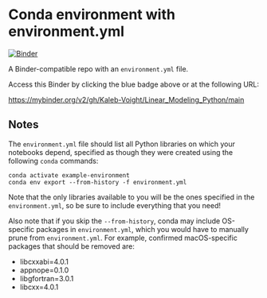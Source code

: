 # Conda environment with environment.yml

[![Binder](http://mybinder.org/badge_logo.svg)](https://mybinder.org/v2/gh/Kaleb-Voight/Linear_Modeling_Python/main)

A Binder-compatible repo with an `environment.yml` file.

Access this Binder by clicking the blue badge above or at the following URL:

https://mybinder.org/v2/gh/Kaleb-Voight/Linear_Modeling_Python/main

## Notes
The `environment.yml` file should list all Python libraries on which your notebooks
depend, specified as though they were created using the following `conda` commands:

```
conda activate example-environment
conda env export --from-history -f environment.yml
```

Note that the only libraries available to you will be the ones specified in
the `environment.yml`, so be sure to include everything that you need! 

Also note that if you skip the `--from-history`, conda may include OS-specific
packages in `environment.yml`, which you would have to manually prune from
`environment.yml`.  For example, confirmed macOS-specific packages that should
be removed are:

* libcxxabi=4.0.1
* appnope=0.1.0
* libgfortran=3.0.1
* libcxx=4.0.1
